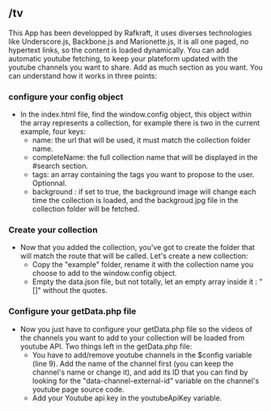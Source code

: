 ## /tv

This App has been developped by Rafkraft, it uses diverses technologies like Underscore.js, Backbone.js and Marionette.js, it is all one paged, no hypertext links, so the content is loaded dynamically. You can add automatic youtube fetching, to keep your plateform updated with the youtube channels you want to share. Add as much section as you want. You can understand how it works in three points:


### configure your config object

+ In the index.html file, find the window.config object, this object within the array represents a collection, for example there is two in the current example, four keys:
    - name: the url that will be used, it must match the collection folder name.
    - completeName: the full collection name that will be displayed in the #search section.
    - tags: an array containing the tags you want to propose to the user. Optionnal.
    - background : if set to true, the background image will change each time the collection is loaded, and the backgroud.jpg file in the collection folder will be fetched.


### Create your collection

+ Now that you added the collection, you've got to create the folder that will match the route that will be called. Let's create a new collection:
    - Copy the "example" folder, rename it with the collection name you choose to add to the window.config object.
    - Empty the data.json file, but not totally, let an empty array inside it : "[]" without the quotes.


### Configure your getData.php file

+ Now you just have to configure your getData.php file so the videos of the channels you want to add to your collection will be loaded from youtube API. Two things left in the getData.php file:
    - You have to add/remove youtube channels in the $config variable (line 9). Add the name of the channel first (you can keep the channel's name or change it), and add its ID that you can find by looking for the "data-channel-external-id" variable on the channel's youtube page source code.
    - Add your Youtube api key in the youtubeApiKey variable.
